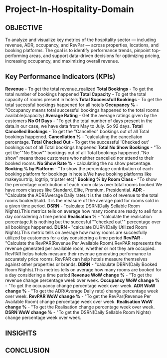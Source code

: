 # Project-In-Hospitality-Domain

## OBJECTIVE 
To analyze and visualize key metrics of the hospitality sector — including revenue, ADR, occupancy, and RevPar — across properties, locations, and booking platforms. 
The goal is to identify performance trends, pinpoint top-performing areas, and support data-driven decisions for optimizing pricing, increasing occupancy, and maximizing overall revenue.



## Key Performance Indicators (KPIs)


**Revenue** - To get the total revenue_realized
**Total Bookings** - To get the total number of bookings happened
**Total Capacity** - To get the total capacity of rooms present in hotels
**Total Successfull Bookings** - To get the total succesful bookings happened for all hotels
**Occupancy %** - "Occupancy means total successful bookings happened to the total rooms available(capacity)
**Average Rating** - Get the average ratings given by the customers
**No Of Days** - "To get the total number of days present in the data.In our case, we have data from May to July. So 92 days.
**Total Cancelled Bookings** - To get the "Cancelled" bookings out of all Total bookings happened.
**Cancellation %** - "calculating the cancellaton percentage.
**Total Checked Out** - To get the successful 'Checked out' bookings out of all Total bookings happened
**Total No Show Bookings** - "To get the""No Show"" bookings out of all Total bookings happened ."No show" means those customers who neither cancelled nor attend to their booked rooms.
**No Show Rate %** - calculating the no show percentage.
**Booking % by Platform** - "To show the percentage contribution of each booking platform for bookings in hotels.We have booking platforms like makeyourtrip, logtrip, tripster etc)"
**Booking % by Room Class** - "To show the percentage contribution of each room class
over total rooms booked.We have room classes like Standard, Elite, Premium, Presidential.
**ADR** - "Calculate the ADR(Average Daily rate).It is the ratio of revenue to the total rooms booked/sold. It is the measure of the average paid for rooms sold in a given time period.
**DSRN** - "calculate DSRN(Daily Sellable Room Nights).This metrics tells on average how many rooms are ready to sell for a day considering a time period
**Realisation %** - "calculate  the realisation percentage.It is nothing but the succesful ""checked out"" percentage over all bookings happened.
**DURN** - "calculate DURN(Daily Utilized Room Nights).This metric tells on average how many rooms are succesfully utilized by customers for a day considering a time period
**RevPAR** - "Calculate the RevPAR(Revenue Per Available Room).RevPAR represents the revenue generated per available room, whether or not they are occupied. RevPAR helps hotels measure their revenue generating performance to accurately price rooms. RevPAR can help hotels measure themselves against other properties or brands.
**DBRN** - "calculate DBRN(Daily Booked Room Nights).This metrics tells on average how many rooms are booked for a day considering a time period
**Revenue WoW change %** - "To get the revenue change percentage week over week.
**Occupancy WoW change %** - "To get the occupancy change percentage week over week.
**ADR WoW change %** - "To get the ADR(Average Daily rate) change percentage week over week.
**RevPAR WoW change %** - "To get the RevPar(Revenue Per Available Room) change percentage week over week.
**Realisation WoW change %** - "To get the Realisation change percentage week over week.
**DSRN WoW change %** - "To get the DSRN(Daily Sellable Room Nights) change percentage week over week.











## INSIGHTS 





## CONCLUSION
